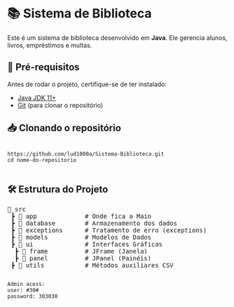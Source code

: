 <h1>📚 Sistema de Biblioteca</h1>

<p>Este é um sistema de biblioteca desenvolvido em <strong>Java</strong>. Ele gerencia alunos, livros, empréstimos e multas.</p>

<h2>📌 Pré-requisitos</h2>

<p>Antes de rodar o projeto, certifique-se de ter instalado:</p>
<ul>
  <li><a href="https://www.oracle.com/java/technologies/javase-jdk11-downloads.html">Java JDK 11+</a></li>
  <li><a href="https://git-scm.com/">Git</a> (para clonar o repositório)</li>
</ul>

<h2>📥 Clonando o repositório</h2>

<pre>
<code>
https://github.com/lud1000a/Sistema-Biblioteca.git
cd nome-do-repositorio
</code>
</pre>

<h2>🛠 Estrutura do Projeto</h2>

<pre>
📂 src
 ┣ 📂 app             # Onde fica a Main 
 ┣ 📂 database        # Armazenamento dos dados
 ┣ 📂 exceptions      # Tratamento de erro (exceptions)
 ┣ 📂 models          # Modelos de Dados 
 ┣ 📂 ui              # Interfaces Gráficas
  ┣ 📂 frame          # JFrame (Janela)
  ┣ 📂 panel          # JPanel (Painéis)
 ┣ 📂 utils           # Métodos auxiliares CSV
</pre>
<code>
Admin acess:
user: #30#
password: 303030


